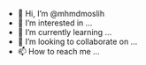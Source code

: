 - 👋 Hi, I’m @mhmdmoslih
- 👀 I’m interested in ...
- 🌱 I’m currently learning ...
- 💞️ I’m looking to collaborate on ...
- 📫 How to reach me ...

<!---
mhmdmoslih/mhmdmoslih is a ✨ special ✨ repository because its `README.md` (this file) appears on your GitHub profile.
You can click the Preview link to take a look at your changes.
--->

